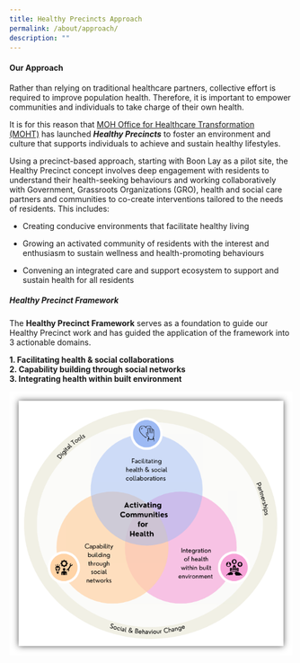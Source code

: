```yaml
---
title: Healthy Precincts Approach
permalink: /about/approach/
description: ""
---
```

#### **Our Approach**

Rather than relying on traditional healthcare partners, collective effort is required to improve population health. Therefore, it is important to empower communities and individuals to take charge of their own health.

It is for this reason that&nbsp;[MOH Office for Healthcare Transformation (MOHT)](https://moht.com.sg/)&nbsp;has launched ***Healthy Precincts*** to foster an environment and culture that supports individuals to achieve and sustain healthy lifestyles.  

Using a precinct-based approach, starting with Boon Lay as a pilot site, the Healthy Precinct concept involves deep engagement with residents to understand their health-seeking behaviours and working collaboratively with Government, Grassroots Organizations (GRO), health and social care partners and communities to co-create interventions tailored to the needs of residents. This includes:  

*   Creating conducive&nbsp;environments&nbsp;that facilitate healthy living  
    
*   Growing an&nbsp;activated community&nbsp;of residents with the interest and enthusiasm to sustain wellness and health-promoting behaviours  
    
*   Convening an&nbsp;integrated care and support ecosystem&nbsp;to support and sustain health for all residents  

##### **Healthy Precinct Framework**

The **Healthy Precinct Framework** serves as a foundation to guide our Healthy Precinct work and has guided the application of the framework into 3 actionable domains.

**1\. Facilitating health &amp; social collaborations<br>
2\. Capability building through social networks<br>
3\. Integrating health within built environment**

![](/images/hp%20framework.png)
